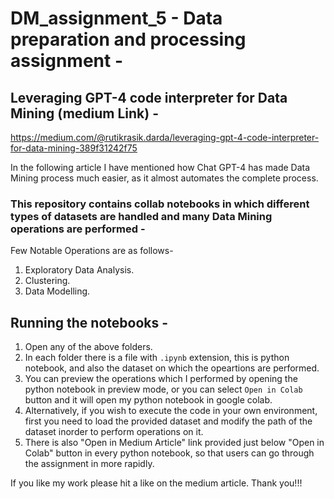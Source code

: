 # DM_assignment_5 - Data preparation and processing assignment -

## Leveraging GPT-4 code interpreter for Data Mining (medium Link) - 
https://medium.com/@rutikrasik.darda/leveraging-gpt-4-code-interpreter-for-data-mining-389f31242f75


In the following article I have mentioned how Chat GPT-4 has made Data Mining process much easier, as it almost automates the complete process. 
 
### This repository contains collab notebooks in which different types of datasets are handled and many Data Mining operations are performed - 
Few Notable Operations are as follows-
1. Exploratory Data Analysis.
2. Clustering.
3. Data Modelling.

## Running the notebooks -
1. Open any of the above folders.
2. In each folder there is a file with `.ipynb` extension, this is python notebook, and also the dataset on which the opeartions are performed.
3. You can preview the operations which I performed by opening the python notebook in preview mode, or you can select `Open in Colab` button and it will open my python notebook in google colab.
4. Alternatively, if you wish to execute the code in your own environment, first you need to load the provided dataset and modify the path of the dataset inorder to perform operations on it.
5. There is also "Open in Medium Article" link provided just below "Open in Colab" button in every python notebook, so that users can go through the assignment in more rapidly.

If you like my work please hit a like on the medium article. Thank you!!!

